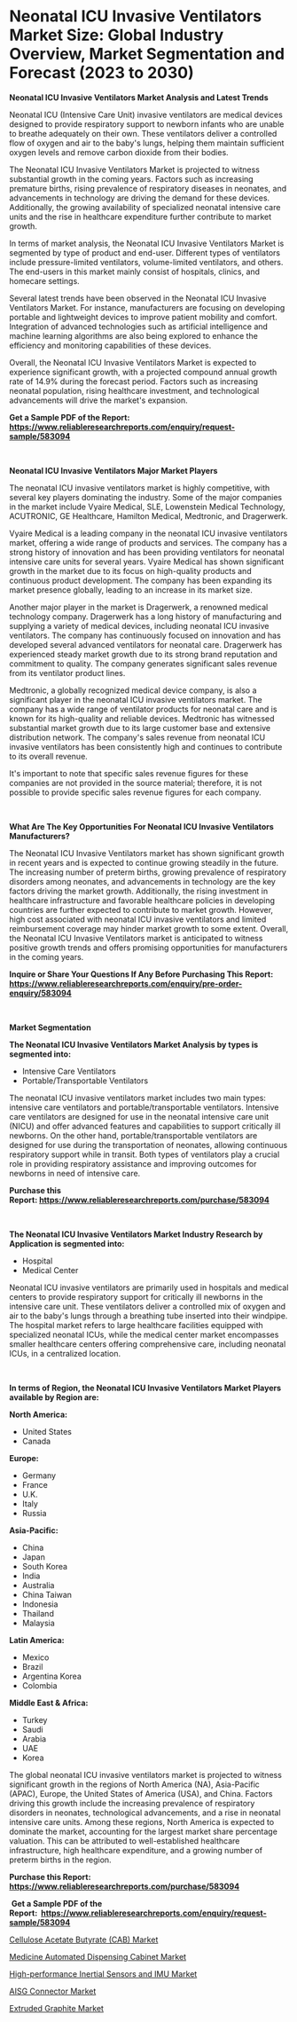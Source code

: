 <p><h1>Neonatal ICU Invasive Ventilators Market Size: Global Industry Overview, Market Segmentation and Forecast (2023 to 2030)</h1></p><p><strong>Neonatal ICU Invasive Ventilators Market Analysis and Latest Trends</strong></p>
<p><p>Neonatal ICU (Intensive Care Unit) invasive ventilators are medical devices designed to provide respiratory support to newborn infants who are unable to breathe adequately on their own. These ventilators deliver a controlled flow of oxygen and air to the baby's lungs, helping them maintain sufficient oxygen levels and remove carbon dioxide from their bodies.</p><p>The Neonatal ICU Invasive Ventilators Market is projected to witness substantial growth in the coming years. Factors such as increasing premature births, rising prevalence of respiratory diseases in neonates, and advancements in technology are driving the demand for these devices. Additionally, the growing availability of specialized neonatal intensive care units and the rise in healthcare expenditure further contribute to market growth.</p><p>In terms of market analysis, the Neonatal ICU Invasive Ventilators Market is segmented by type of product and end-user. Different types of ventilators include pressure-limited ventilators, volume-limited ventilators, and others. The end-users in this market mainly consist of hospitals, clinics, and homecare settings.</p><p>Several latest trends have been observed in the Neonatal ICU Invasive Ventilators Market. For instance, manufacturers are focusing on developing portable and lightweight devices to improve patient mobility and comfort. Integration of advanced technologies such as artificial intelligence and machine learning algorithms are also being explored to enhance the efficiency and monitoring capabilities of these devices.</p><p>Overall, the Neonatal ICU Invasive Ventilators Market is expected to experience significant growth, with a projected compound annual growth rate of 14.9% during the forecast period. Factors such as increasing neonatal population, rising healthcare investment, and technological advancements will drive the market's expansion.</p></p>
<p><strong>Get a Sample PDF of the Report:&nbsp; <a href="https://www.reliableresearchreports.com/enquiry/request-sample/583094">https://www.reliableresearchreports.com/enquiry/request-sample/583094</a></strong></p>
<p>&nbsp;</p>
<p><strong>Neonatal ICU Invasive Ventilators Major Market Players</strong></p>
<p><p>The neonatal ICU invasive ventilators market is highly competitive, with several key players dominating the industry. Some of the major companies in the market include Vyaire Medical, SLE, Lowenstein Medical Technology, ACUTRONIC, GE Healthcare, Hamilton Medical, Medtronic, and Dragerwerk.</p><p>Vyaire Medical is a leading company in the neonatal ICU invasive ventilators market, offering a wide range of products and services. The company has a strong history of innovation and has been providing ventilators for neonatal intensive care units for several years. Vyaire Medical has shown significant growth in the market due to its focus on high-quality products and continuous product development. The company has been expanding its market presence globally, leading to an increase in its market size.</p><p>Another major player in the market is Dragerwerk, a renowned medical technology company. Dragerwerk has a long history of manufacturing and supplying a variety of medical devices, including neonatal ICU invasive ventilators. The company has continuously focused on innovation and has developed several advanced ventilators for neonatal care. Dragerwerk has experienced steady market growth due to its strong brand reputation and commitment to quality. The company generates significant sales revenue from its ventilator product lines.</p><p>Medtronic, a globally recognized medical device company, is also a significant player in the neonatal ICU invasive ventilators market. The company has a wide range of ventilator products for neonatal care and is known for its high-quality and reliable devices. Medtronic has witnessed substantial market growth due to its large customer base and extensive distribution network. The company's sales revenue from neonatal ICU invasive ventilators has been consistently high and continues to contribute to its overall revenue.</p><p>It's important to note that specific sales revenue figures for these companies are not provided in the source material; therefore, it is not possible to provide specific sales revenue figures for each company.</p></p>
<p>&nbsp;</p>
<p><strong>What Are The Key Opportunities For Neonatal ICU Invasive Ventilators Manufacturers?</strong></p>
<p><p>The Neonatal ICU Invasive Ventilators market has shown significant growth in recent years and is expected to continue growing steadily in the future. The increasing number of preterm births, growing prevalence of respiratory disorders among neonates, and advancements in technology are the key factors driving the market growth. Additionally, the rising investment in healthcare infrastructure and favorable healthcare policies in developing countries are further expected to contribute to market growth. However, high cost associated with neonatal ICU invasive ventilators and limited reimbursement coverage may hinder market growth to some extent. Overall, the Neonatal ICU Invasive Ventilators market is anticipated to witness positive growth trends and offers promising opportunities for manufacturers in the coming years.</p></p>
<p><strong>Inquire or Share Your Questions If Any Before Purchasing This Report: <a href="https://www.reliableresearchreports.com/enquiry/pre-order-enquiry/583094">https://www.reliableresearchreports.com/enquiry/pre-order-enquiry/583094</a></strong></p>
<p>&nbsp;</p>
<p><strong>Market Segmentation</strong></p>
<p><strong>The Neonatal ICU Invasive Ventilators Market Analysis by types is segmented into:</strong></p>
<p><ul><li>Intensive Care Ventilators</li><li>Portable/Transportable Ventilators</li></ul></p>
<p><p>The neonatal ICU invasive ventilators market includes two main types: intensive care ventilators and portable/transportable ventilators. Intensive care ventilators are designed for use in the neonatal intensive care unit (NICU) and offer advanced features and capabilities to support critically ill newborns. On the other hand, portable/transportable ventilators are designed for use during the transportation of neonates, allowing continuous respiratory support while in transit. Both types of ventilators play a crucial role in providing respiratory assistance and improving outcomes for newborns in need of intensive care.</p></p>
<p><strong>Purchase this Report:&nbsp;<a href="https://www.reliableresearchreports.com/purchase/583094">https://www.reliableresearchreports.com/purchase/583094</a></strong></p>
<p>&nbsp;</p>
<p><strong>The Neonatal ICU Invasive Ventilators Market Industry Research by Application is segmented into:</strong></p>
<p><ul><li>Hospital</li><li>Medical Center</li></ul></p>
<p><p>Neonatal ICU invasive ventilators are primarily used in hospitals and medical centers to provide respiratory support for critically ill newborns in the intensive care unit. These ventilators deliver a controlled mix of oxygen and air to the baby's lungs through a breathing tube inserted into their windpipe. The hospital market refers to large healthcare facilities equipped with specialized neonatal ICUs, while the medical center market encompasses smaller healthcare centers offering comprehensive care, including neonatal ICUs, in a centralized location.</p></p>
<p>&nbsp;</p>
<p><strong>In terms of Region, the Neonatal ICU Invasive Ventilators Market Players available by Region are:</strong></p>
<p>
    <p> <strong> North America: </strong>
        <ul>
            <li>United States</li>
            <li>Canada</li>
        </ul>
        </p> 
    <p> <strong> Europe: </strong>
        <ul>
            <li>Germany</li>
            <li>France</li>
            <li>U.K.</li>
            <li>Italy</li>
            <li>Russia</li>
        </ul>
        </p> 
    <p> <strong> Asia-Pacific: </strong>
        <ul>
            <li>China</li>
            <li>Japan</li>
            <li>South Korea</li>
            <li>India</li>
            <li>Australia</li>
            <li>China Taiwan</li>
            <li>Indonesia</li>
            <li>Thailand</li>
            <li>Malaysia</li>
        </ul>
        </p> 
    <p> <strong> Latin America: </strong>
        <ul>
            <li>Mexico</li>
            <li>Brazil</li>
            <li>Argentina Korea</li>
            <li>Colombia</li>
        </ul>
        </p> 
    <p> <strong> Middle East & Africa: </strong>
        <ul>
            <li>Turkey</li>
            <li>Saudi</li>
            <li>Arabia</li>
            <li>UAE</li>
            <li>Korea</li>
        </ul>
    </p>
    </p>
<p><p>The global neonatal ICU invasive ventilators market is projected to witness significant growth in the regions of North America (NA), Asia-Pacific (APAC), Europe, the United States of America (USA), and China. Factors driving this growth include the increasing prevalence of respiratory disorders in neonates, technological advancements, and a rise in neonatal intensive care units. Among these regions, North America is expected to dominate the market, accounting for the largest market share percentage valuation. This can be attributed to well-established healthcare infrastructure, high healthcare expenditure, and a growing number of preterm births in the region.</p></p>
<p><strong>Purchase this Report: <a href="https://www.reliableresearchreports.com/purchase/583094">https://www.reliableresearchreports.com/purchase/583094</a></strong></p>
<p>&nbsp;<strong>Get a Sample PDF of the Report:&nbsp;&nbsp;<a href="https://www.reliableresearchreports.com/enquiry/request-sample/583094">https://www.reliableresearchreports.com/enquiry/request-sample/583094</a></strong></p>
<p><strong></strong></p>
<p><p><a href="https://www.linkedin.com/pulse/cellulose-acetate-butyrate-cab-market-insights-players/">Cellulose Acetate Butyrate (CAB) Market</a></p><p><a href="https://www.linkedin.com/pulse/decoding-medicine-automated-dispensing-cabinet-market-deep-dive/">Medicine Automated Dispensing Cabinet Market</a></p><p><a href="https://www.linkedin.com/pulse/high-performance-inertial-sensors-imu-market-research-report/">High-performance Inertial Sensors and IMU Market</a></p><p><a href="https://medium.com/@edwinsporer/aisg-connector-market-size-growth-forecast-2023-2030-5a2827ccefd0">AISG Connector Market</a></p><p><a href="https://medium.com/@beaugrant15/extruded-graphite-market-size-growth-forecast-2023-2030-e0de210db15c">Extruded Graphite Market</a></p></p>